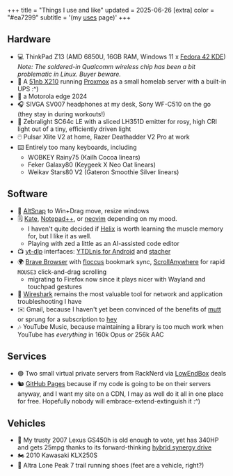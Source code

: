 +++
title = "Things I use and like"
updated = 2025-06-26
[extra]
color = "#ea7299"
subtitle = '(my [uses](https://uses.tech) page)'
+++

## Hardware

* 💻 ThinkPad Z13 (AMD 6850U, 16GB RAM, Windows 11 x [Fedora 42 KDE](https://fedoraproject.org/spins/kde/))
  *Note: The soldered-in Qualcomm wireless chip has been a bit problematic in Linux. Buyer beware.*
* 💽 A [51nb X210](https://blog.mattgauger.com/2022/08/01/the-51nb-x210/) running [Proxmox](https://www.proxmox.com/en/) as a small homelab server with a built-in UPS :^)
* 📱 a Motorola edge 2024
* 🎧 SIVGA SV007 headphones at my desk, Sony WF-C510 on the go (they stay in during workouts!)
* 🔦 Zebralight SC64c LE with a sliced LH351D emitter for rosy, high CRI light out of a tiny, efficiently driven light
* 🖱️ Pulsar Xlite V2 at home, Razer Deathadder V2 Pro at work
* ⌨️ Entirely too many keyboards, including
  + WOBKEY Rainy75 (Kailh Cocoa linears)
  + Feker Galaxy80 (Keygeek X Neo Oat linears)
  + Weikav Stars80 V2 (Gateron Smoothie Silver linears)

## Software

* 🧭 [AltSnap](https://github.com/RamonUnch/AltSnap) to Win+Drag move, resize windows
* 🗒️ [Kate](https://kate-editor.org/), [Notepad++](https://notepad-plus-plus.org/), or [neovim](https://neovim.io/) depending on my mood.
  * I haven't quite decided if [Helix](https://helix-editor.com/) is worth learning the muscle memory for, but I like it as well.
  * Playing with zed a little as an AI-assisted code editor
* 📺 [yt-dlp](https://github.com/yt-dlp/yt-dlp) interfaces: [YTDLnis for Android](https://github.com/deniscerri/ytdlnis) and [stacher](https://stacher.io/)
* 🌍 [Brave Browser](https://brave.com) with [floccus](https://floccus.org/) bookmark sync, [ScrollAnywhere](https://chromewebstore.google.com/detail/scrollanywhere/jehmdpemhgfgjblpkilmeoafmkhbckhi?hl=en-US) for rapid `MOUSE3` click-and-drag scrolling
  * migrating to Firefox now since it plays nicer with Wayland and touchpad gestures
* 🦈 [Wireshark](https://www.wireshark.org/) remains the most valuable tool for network and application troubleshooting I have
* ✉️ Gmail, because I haven't yet been convinced of the benefits of [mutt](http://www.mutt.org/) or sprung for a subscription to [hey](https://www.hey.com)
* 🎶 YouTube Music, because maintaining a library is too much work when YouTube has *everything* in 160k Opus or 256k AAC

## Services

* 🟢 Two small virtual private servers from RackNerd via [LowEndBox](https://lowendbox.com) deals
* 🐿️ [GitHub Pages](https://pages.github.com/) because if my code is going to be on their servers anyway, and I want my site on a CDN, I may as well do it all in one place for free. Hopefully nobody will embrace-extend-extinguish it :^)

## Vehicles
* 🚗 My trusty 2007 Lexus GS450h is old enough to vote, yet has 340HP and gets 25mpg thanks to its forward-thinking [hybrid synergy drive](https://en.wikipedia.org/wiki/Hybrid_Synergy_Drive)
* 🏍️ 2010 Kawasaki KLX250S
* 👟 Altra Lone Peak 7 trail running shoes (feet are a vehicle, right?)
